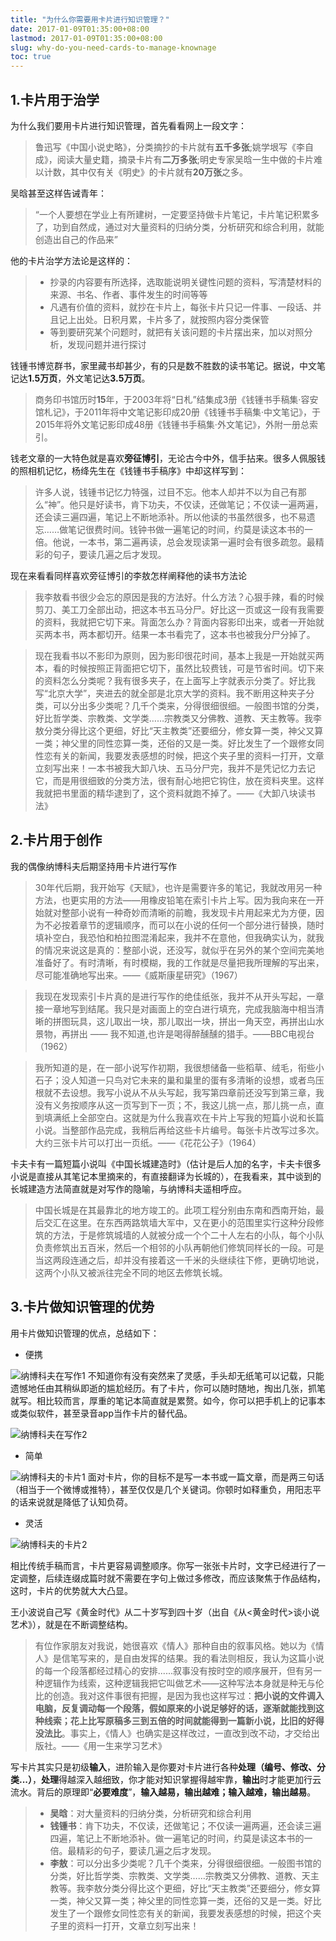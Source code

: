 ```yaml
---
title: "为什么你需要用卡片进行知识管理？"
date: 2017-01-09T01:35:00+08:00
lastmod: 2017-01-09T01:35:00+08:00
slug: why-do-you-need-cards-to-manage-knownage
toc: true
---
```


## 1.卡片用于治学
为什么我们要用卡片进行知识管理，首先看看网上一段文字：
> 鲁迅写《中国小说史略》，分类摘抄的卡片就有**五千多张**;姚学垠写《李自成》，阅读大量史籍，摘录卡片有**二万多张**;明史专家吴晗一生中做的卡片难以计数，其中仅有关《明史》的卡片就有**20万张**之多。

吴晗甚至这样告诫青年：
> “一个人要想在学业上有所建树，一定要坚持做卡片笔记，卡片笔记积累多了，功到自然成，通过对大量资料的归纳分类，分析研究和综合利用，就能创造出自己的作品来”

他的卡片治学方法论是这样的：
> * 抄录的内容要有所选择，选取能说明关键性问题的资料，写清楚材料的来源、书名、作者、事件发生的时间等等
> * 凡遇有价值的资料，就抄在卡片上，每张卡片只记一件事、一段话、并且记上出处。日积月累，卡片多了，就按照内容分类保管
> * 等到要研究某个问题时，就把有关该问题的卡片摆出来，加以对照分析，发现问题并进行探讨

钱锺书博览群书，家里藏书却甚少，有的只是数不胜数的读书笔记。据说，中文笔记达**1.5万页**，外文笔记达**3.5万页**。
> 商务印书馆历时**15**年，于2003年将“日札”结集成3册《钱锺书手稿集·容安馆札记》，于2011年将中文笔记影印成20册《钱锺书手稿集·中文笔记》，于2015年将外文笔记影印成48册《钱锺书手稿集·外文笔记》，外附一册总索引。

钱老文章的一大特色就是喜欢**旁征博引**，无论古今中外，信手拈来。很多人佩服钱的照相机记忆，杨绛先生在《钱锺书手稿序》中却这样写到：
> 许多人说，钱锺书记忆力特强，过目不忘。他本人却并不以为自己有那么“神”。他只是好读书，肯下功夫，不仅读，还做笔记；不仅读一遍两遍，还会读三遍四遍，笔记上不断地添补。所以他读的书虽然很多，也不易遗忘……做笔记很费时间。钱钟书做一遍笔记的时间，约莫是读这本书的一倍。他说，一本书，第二遍再读，总会发现读第一遍时会有很多疏忽。最精彩的句子，要读几遍之后才发现。

现在来看看同样喜欢旁征博引的李敖怎样阐释他的读书方法论
> 我李敖看书很少会忘的原因是我的方法好。什么方法？心狠手辣，看的时候剪刀、美工刀全部出动，把这本书五马分尸。好比这一页或这一段有我需要的资料，我就把它切下来。背面怎么办？背面内容影印出来，或者一开始就买两本书，两本都切开。结果一本书看完了，这本书也被我分尸分掉了。

> 现在我看书以不影印为原则，因为影印很花时间，基本上我是一开始就买两本，看的时候按照正背面把它切下，虽然比较费钱，可是节省时间。切下来的资料怎么分类呢？我有很多夹子，在上面写上字就表示分类了。好比我写“北京大学”，夹进去的就全部是北京大学的资料。我不断用这种夹子分类，可以分出多少类呢？几千个类来，分得很细很细。一般图书馆的分类，好比哲学类、宗教类、文学类……宗教类又分佛教、道教、天主教等。我李敖分类分得比这个更细，好比“天主教类”还要细分，修女算一类，神父又算一类；神父里的同性恋算一类，还俗的又是一类。好比发生了一个跟修女同性恋有关的新闻，我要发表感想的时候，把这个夹子里的资料一打开，文章立刻写出来！一本书被我大卸八块、五马分尸完，我并不是凭记忆力去记它，而是用很细致的分类方法，很有耐心地把它钩住，放在资料夹里。这样我就把书里面的精华逮到了，这个资料就跑不掉了。——《大卸八块读书法》

## 2.卡片用于创作
我的偶像纳博科夫后期坚持用卡片进行写作
> 30年代后期，我开始写《天赋》，也许是需要许多的笔记，我就改用另一种方法，也更实用的方法——用橡皮铅笔在索引卡片上写。因为我向来在一开始就对整部小说有一种奇妙而清晰的前瞻，我发现卡片用起来尤为方便，因为不必按着章节的逻辑顺序，而可以在小说的任何一个部分进行替换，随时填补空白，我恐怕和柏拉图混淆起来，我并不在意他，但我确实认为，就我的情况来说这是真的：整部小说，还没写，就似乎在另外的某个空间完美地准备好了。有时清晰，有时模糊，我的工作就是尽量把我所理解的写出来，尽可能准确地写出来。——《威斯康星研究》（1967）

> 我现在发现索引卡片真的是进行写作的绝佳纸张，我并不从开头写起，一章接一章地写到结尾。我只是对画面上的空白进行填充，完成我脑海中相当清晰的拼图玩具，这儿取出一块，那儿取出一块，拼出一角天空，再拼出山水景物，再拼出 —— 我不知道,也许是喝得醉醺醺的猎手。——BBC电视台（1962）

> 我所知道的是，在一部小说写作初期，我很想储备一些稻草、绒毛，衔些小石子；没人知道一只鸟对它未来的巢和巢里的蛋有多清晰的设想，或者鸟压根就不去设想。我写小说从不从头写起，我写第四章前还没写到第三章，我没有义务按顺序从这一页写到下一页；不，我这儿挑一点，那儿挑一点，直到填满纸上全部空白。这就是为什么我喜欢在卡片上写我的短篇小说和长篇小说。当整部作品完成，我稍后再给这些卡片编号。每张卡片改写过多次。大约三张卡片可以打出一页纸。——《花花公子》（1964）

卡夫卡有一篇短篇小说叫《中国长城建造时》（估计是后人加的名字，卡夫卡很多小说是直接从其笔记本里摘来的，有直接翻译为长城的），在我看来，其中谈到的长城建造方法简直就是对写作的隐喻，与纳博科夫遥相呼应。
> 中国长城是在其最靠北的地方竣工的。此项工程分别由东南和西南开始，最后交汇在这里。在东西两路筑墙大军中，又在更小的范围里实行这种分段修筑的方法，于是修筑城墙的人就被分成一个个二十人左右的小队，每个小队负责修筑出五百米，然后一个相邻的小队再朝他们修筑同样长的一段。可是当这两段连通之后，却并没有接着这一千米的头继续往下修，更确切地说，这两个小队又被派往完全不同的地区去修筑长城。

## 3.卡片做知识管理的优势
用卡片做知识管理的优点，总结如下：
- 便携

![纳博科夫在写作1](http://upload-images.jianshu.io/upload_images/1323212-8ecd3d621c51dbf1.jpg?imageMogr2/auto-orient/strip%7CimageView2/2/w/1240)
不知道你有没有突然来了灵感，手头却无纸笔可以记载，只能遗憾地任由其稍纵即逝的尴尬经历。有了卡片，你可以随时随地，掏出几张，抓笔就写。相比较而言，厚重的笔记本简直就是累赘。如今，你可以把手机上的记事本或类似软件，甚至录音app当作卡片的替代品。

![纳博科夫在写作2](http://upload-images.jianshu.io/upload_images/1323212-b55ee784a8a95942.jpg?imageMogr2/auto-orient/strip%7CimageView2/2/w/1240)

- 简单

![纳博科夫的卡片1](http://upload-images.jianshu.io/upload_images/1323212-b11285613f381693.jpg?imageMogr2/auto-orient/strip%7CimageView2/2/w/1240)
面对卡片，你的目标不是写一本书或一篇文章，而是两三句话（相当于一个微博或推特），甚至仅仅是几个关键词。你顿时如释重负，用阳志平的话来说就是降低了认知负荷。

- 灵活

![纳博科夫的卡片2](http://upload-images.jianshu.io/upload_images/1323212-923bd5c591331f13.jpg?imageMogr2/auto-orient/strip%7CimageView2/2/w/1240)

相比传统手稿而言，卡片更容易调整顺序。你写一张张卡片时，文字已经进行了一定调整，后续连缀成篇时就不需要在字句上做过多修改，而应该聚焦于作品结构，这时，卡片的优势就大大凸显。

王小波说自己写《黄金时代》从二十岁写到四十岁（出自《从<黄金时代>谈小说艺术》），就是在不断调整结构。

> 有位作家朋友对我说，她很喜欢《情人》那种自由的叙事风格。她以为《情人》是信笔写来的，是自由发挥的结果。我的看法则相反，我认为这篇小说的每一个段落都经过精心的安排......叙事没有按时空的顺序展开，但有另一种逻辑作为线索，这种逻辑我把它叫做艺术——这种写法本身就是种无与伦比的创造。我对这件事很有把握，是因为我也这样写过：**把小说的文件调入电脑，反复调动每一个段落，假如原来的小说足够好的话，逐渐就能找到这种线索；花上比写原稿多三到五倍的时间就能得到一篇新小说，比旧的好得没法比**。事实上，《情人》也确实是这样改过，一直改到改不动，才交给出版社。——《用一生来学习艺术》


写卡片其实只是初级**输入**，进阶输入是你要对卡片进行各种**处理（编号、修改、分类...）**，**处理**得越深入越细致，你才能对知识掌握得越牢靠，**输出**时才能更加行云流水。背后的原理即“**必要难度**”，**输入越易，输出越难；输入越难，输出越易**。

> * **吴晗**：对大量资料的归纳分类，分析研究和综合利用
> * **钱锺书**：肯下功夫，不仅读，还做笔记；不仅读一遍两遍，还会读三遍四遍，笔记上不断地添补。做一遍笔记的时间，约莫是读这本书的一倍。最精彩的句子，要读几遍之后才发现。
> * **李敖**：可以分出多少类呢？几千个类来，分得很细很细。一般图书馆的分类，好比哲学类、宗教类、文学类……宗教类又分佛教、道教、天主教等。我李敖分类分得比这个更细，好比“天主教类”还要细分，修女算一类，神父又算一类；神父里的同性恋算一类，还俗的又是一类。好比发生了一个跟修女同性恋有关的新闻，我要发表感想的时候，把这个夹子里的资料一打开，文章立刻写出来！
